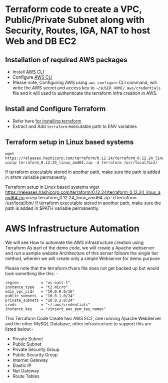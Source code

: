 # Terraform code to create a VPC, Public/Private Subnet along with Security, Routes, IGA, NAT to host Web and DB EC2
## Installation of required AWS packages
- Install [AWS CLI](https://docs.aws.amazon.com/cli/latest/userguide/installing.html)
- Configure [AWS CLI](https://docs.aws.amazon.com/cli/latest/reference/configure/)
- Please note, Configuring AWS using `aws configure` CLI command, will write the AWS secret and access key to `~/$USER_HOME/.aws/credentials` file and it will used to authenticate the terraform infra creation in AWS.

##  Install and Configure Terraform
- Refer here [for installing terraform](https://www.terraform.io/downloads.html)
- Extract and Add `terraform` executable path to ENV variables

## Terraform setup in Linux based systems
```
wget https://releases.hashicorp.com/terraform/0.12.24/terraform_0.12.24_linux_amd64.zip
unzip terraform_0.12.24_linux_amd64.zip -d terraform /usr/local/bin/
```
If terraform executable stored in another path, make sure the path is added in `$PATH` variable permanently.


Terraform setup in Linux based systems
wget https://releases.hashicorp.com/terraform/0.12.24/terraform_0.12.24_linux_amd64.zip
unzip terraform_0.12.24_linux_amd64.zip -d terraform /usr/local/bin/
If terraform executable stored in another path, make sure the path is added in $PATH variable permanently.

# AWS Infrastructure Automation
We will see How to automate the AWS infrastructure creation using Terraform
As part of the demo code, we will create a Apache webserver and run a sample website
Architecture of this server follows the single tier method, wherein we will create only a simple Webserver for demo purpose

Please note that the terraform.tfvars file does not get backed up but would look something like this: -
```
region          = "us-east-1"
instance_type   = "t2.micro"
main_vpc_cidr   = "10.0.0.0/16"
public_subnets  = "10.0.1.0/24"
private_subnets = "10.0.2.0/24"
creds           = "~/.aws/credentials"
instance_key    = "<insert_aws_pem_key_name>"
```
This Terraform Code Create two AWS EC2, one running Apache WebServer and the other MySQL Database, other infrastructure to support this are listed below:-
- Private Subnet
- Public Subnet
- Private Security Group
- Public Security Group
- Internet Gateway
- Elastic IP
- Nat Gateway
- Route Tables
